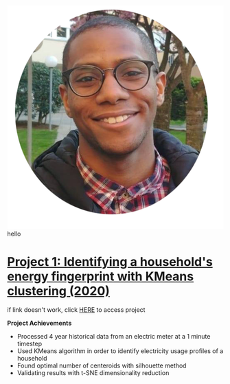 ![profile picture](https://raw.githubusercontent.com/seydoudia/Data-Science-portfolio/master/png.png "profile pic") hello

# [Project 1: Identifying a household's energy fingerprint with KMeans clustering (2020)](https://nbviewer.jupyter.org/github/seydoudia/ml_energy/blob/master/sdia_prj1_cluster_profile.ipynb)
if link doesn't work, click [HERE](https://github.com/seydoudia/ml_energy/blob/master/sdia_prj1_cluster_profile.ipynb) to access project

**Project Achievements**
* Processed 4 year historical data from an electric meter at a 1 minute timestep
* Used KMeans algorithm in order to identify electricity usage profiles of a household
* Found optimal number of centeroids with silhouette method
* Validating results with t-SNE dimensionality reduction
